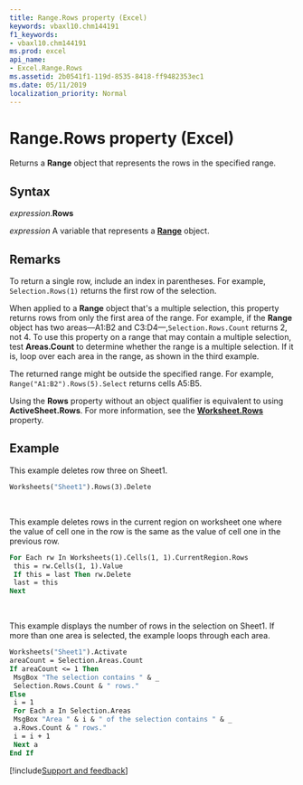 ```yaml
---
title: Range.Rows property (Excel)
keywords: vbaxl10.chm144191
f1_keywords:
- vbaxl10.chm144191
ms.prod: excel
api_name:
- Excel.Range.Rows
ms.assetid: 2b0541f1-119d-8535-8418-ff9482353ec1
ms.date: 05/11/2019
localization_priority: Normal
---
```



# Range.Rows property (Excel)

Returns a **Range** object that represents the rows in the specified range.


## Syntax

_expression_.**Rows**

_expression_ A variable that represents a **[Range](excel.range(object).md)** object.


## Remarks

To return a single row, include an index in parentheses. For example, `Selection.Rows(1)` returns the first row of the selection. 

When applied to a **Range** object that's a multiple selection, this property returns rows from only the first area of the range. For example, if the **Range** object has two areas—A1:B2 and C3:D4—,`Selection.Rows.Count` returns 2, not 4. To use this property on a range that may contain a multiple selection, test **Areas.Count** to determine whether the range is a multiple selection. If it is, loop over each area in the range, as shown in the third example.

The returned range might be outside the specified range. For example, `Range("A1:B2").Rows(5).Select` returns cells A5:B5.

Using the **Rows** property without an object qualifier is equivalent to using **ActiveSheet.Rows**. For more information, see the **[Worksheet.Rows](excel.worksheet.rows.md)** property.


## Example

This example deletes row three on Sheet1.

```vb
Worksheets("Sheet1").Rows(3).Delete
```

<br/>

This example deletes rows in the current region on worksheet one where the value of cell one in the row is the same as the value of cell one in the previous row.

```vb
For Each rw In Worksheets(1).Cells(1, 1).CurrentRegion.Rows 
 this = rw.Cells(1, 1).Value 
 If this = last Then rw.Delete 
 last = this 
Next
```

<br/>

This example displays the number of rows in the selection on Sheet1. If more than one area is selected, the example loops through each area.

```vb
Worksheets("Sheet1").Activate 
areaCount = Selection.Areas.Count 
If areaCount <= 1 Then 
 MsgBox "The selection contains " & _ 
 Selection.Rows.Count & " rows." 
Else 
 i = 1 
 For Each a In Selection.Areas 
 MsgBox "Area " & i & " of the selection contains " & _ 
 a.Rows.Count & " rows." 
 i = i + 1 
 Next a 
End If
```




[!include[Support and feedback](~/includes/feedback-boilerplate.md)]
